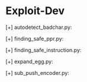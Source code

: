 # Exploit-Dev
[+] autodetect_badchar.py:

[+] finding_safe_ppr.py: 

[+] finding_safe_instruction.py:

[+] expand_egg.py:

[+] sub_push_encoder.py:







 


